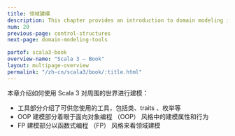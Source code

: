 ```yaml
---
title: 领域建模
description: This chapter provides an introduction to domain modeling in Scala 3.
num: 20 
previous-page: control-structures
next-page: domain-modeling-tools

partof: scala3-book
overview-name: "Scala 3 — Book"
layout: multipage-overview
permalink: "/zh-cn/scala3/book/:title.html"
---
```


本章介绍如何使用 Scala 3 对周围的世界进行建模：

- 工具部分介绍了可供您使用的工具，包括类、traits 、枚举等
- OOP 建模部分着眼于面向对象编程 （OOP） 风格中的建模属性和行为
- FP 建模部分以函数式编程 （FP） 风格来看领域建模
